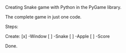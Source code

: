 Creating Snake game with Python in the PyGame library.

The complete game in just one code.

Steps:
    
Create:
[x]    -Window
[ ]    -Snake
[ ]    -Apple
[ ]    -Score

Done.
